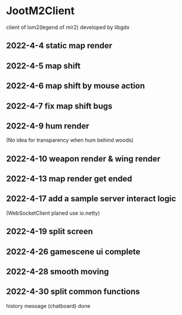 # JootM2Client
client of lom2(legend of mir2)
developed by libgdx

## 2022-4-4 static map render

## 2022-4-5 map shift

## 2022-4-6 map shift by mouse action

## 2022-4-7 fix map shift bugs

## 2022-4-9 hum render
(No idea for transparency when hum behind woods)

## 2022-4-10 weapon render & wing render

## 2022-4-13 map render get ended

## 2022-4-17 add a sample server interact logic
(WebSocketClient planed use io.netty)

## 2022-4-19 split screen

## 2022-4-26 gamescene ui complete

## 2022-4-28 smooth moving

## 2022-4-30 split common functions
history message (chatboard) done